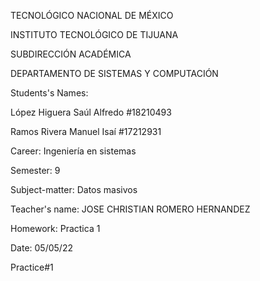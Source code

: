 
TECNOLÓGICO NACIONAL DE MÉXICO

INSTITUTO TECNOLÓGICO DE TIJUANA

SUBDIRECCIÓN ACADÉMICA

DEPARTAMENTO DE SISTEMAS Y COMPUTACIÓN

Students's Names:

López Higuera Saúl Alfredo #18210493

Ramos Rivera Manuel Isaí #17212931

Career: Ingeniería en sistemas

Semester: 9

Subject-matter: Datos masivos

Teacher's name: JOSE CHRISTIAN ROMERO HERNANDEZ

Homework: Practica 1

Date: 05/05/22

Practice#1
